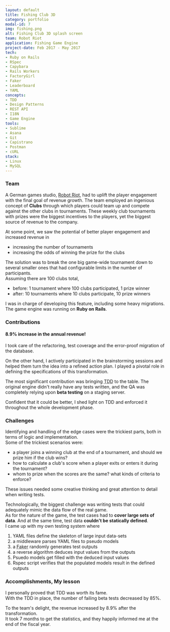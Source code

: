 ```yaml
---
layout: default
title: Fishing Club 3D
category: portfolio
modal-id: 7
img: fishing.png
alt: Fishing Club 3D splash screen
team: Robot Riot
application: Fishing Game Engine
project-date: Feb 2017 - May 2017
tech:
- Ruby on Rails
- RSpec
- Capybara
- Rails Workers
- FactoryGirl
- Faker
- Leaderboard
- YAML
concepts:
- TDD
- Design Patterns
- REST API
- I18N
- Game Engine
tools:
- Sublime
- Asana
- Git
- Capistrano
- Postman
- cURL
stack:
- Linux
- MySQL
---
```


### Team

A German games studio, <a href="https://www.robotriotgames.com" target="_blank">Robot Riot</a>, had to uplift the player engagement with the final goal of revenue growth.
The team employed an ingenious concept of **Clubs** through which players could team up and compete against the other clubs in tournaments. These weekly club tournaments with prizes were the biggest incentives to the players, yet the biggest source of revenue to the company.

At some point, we saw the potential of better player engagement and increased revenue in
- increasing the number of tournaments
- increasing the odds of winning the prize for the clubs

The solution was to break the one big game-wide tournament down to several smaller ones that had configurable limits in the number of participants.  
Assuming there are 100 clubs total, 
- before: 1 tournament where 100 clubs participated, 1 prize winner
- after: 10 tournaments where 10 clubs participate, 10 prize winners

I was in charge of developing this feature, including some heavy migrations. The game engine was running on __Ruby on Rails__.
### Contributions

#### 8.9% increase in the annual revenue!

I took care of the refactoring, test coverage and the error-proof migration of the database.

On the other hand, I actively participated in the brainstorming sessions and helped them turn the idea into a refined action plan. I played a pivotal role in defining the specifications of this transformation.

The most significant contribution was bringing <abbr title="Test-driven development">TDD</abbr> to the table. The original engine didn't really have any tests written, and the QA was completely relying upon __beta testing__ on a staging server.
  
Confident that it could be better, I shed light on TDD and enforced it throughout the whole development phase.
### Challenges

Identifying and handling of the edge cases were the trickiest parts, both in terms of logic and implementation.  
Some of the trickiest scenarios were:
- a player joins a winning club at the end of a tournament, and should we prize him if the club wins?
- how to calculate a club's score when a player exits or enters it during the tournament?
- whom to prize when the scores are the same? what kinds of criteria to enforce?

These issues needed some creative thinking and great attention to detail when writing tests.

Technologically, the biggest challenge was writing tests that could adequately mimic the data flow of the real game.  
As for the nature of the game, the test cases had to __cover large sets of data__. And at the same time, test data __couldn't be statically defined__.  
I came up with my own testing system where
1. YAML files define the skeleton of large input data-sets
2. a middleware parses YAML files to pseudo models
3. a <abbr title="a Ruby gem">Faker</abbr> randomly generates test outputs
4. a reverse algorithm deduces input values from the outputs
5. Psuedo models get filled with the deduced input values
6. Rspec script verifies that the populated models result in the defined outputs

### Accomplishments, My lesson

I personally proved that TDD was worth its fame.  
With the TDD in place, the number of failing beta tests decreased by 85%.

To the team's delight, the revenue increased by 8.9% after the transformation.  
It took 7 months to get the statistics, and they happily informed me at the end of the fiscal year.
